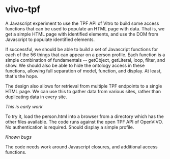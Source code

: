 # vivo-tpf

A Javascript experiment to use the TPF API of Vitro to build some access functions that can be used to populate 
an HTML page with data. That is, we get a simple HTML page with identified elements, and use the 
DOM from Javascript to populate identified elements.

If successful, we should be able to build a set of Javascript functions for each of the 56 things that can appear 
on a person profile.  Each function is a simple combination of fundamentals -- getObject, getLiteral, loop, filter, and 
show.  We should also be able to hide the ontology access in these functions, allowing full separation of model, 
function, and display. At least, that's the hope.

The design also allows for retrieval from multiple TPF endpoints to a single HTML page.  We can use this to 
gather data from various sites, rather than duplicating data in every site.

*This is early work*

To try it, load the person.html into a browser from a directory which has the other files available.  The code runs 
against the open TPF API of OpenVIVO.  No authentication is required.  Should display a simple profile.

*Known bugs*

The code needs work around Javascript closures, and additional access functions.
